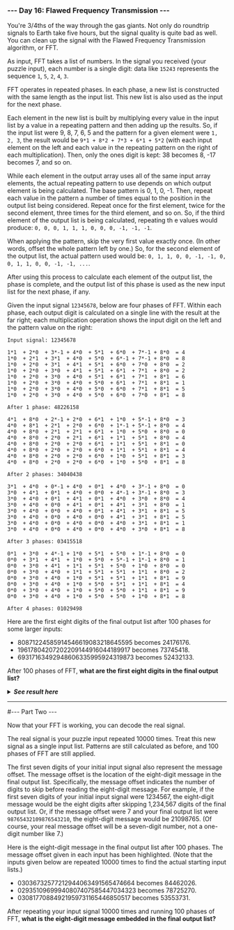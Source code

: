 ﻿### --- Day 16: Flawed Frequency Transmission ---

You're 3/4ths of the way through the gas giants. Not only do roundtrip 
signals to Earth take five hours, but the signal quality is quite bad as 
well. You can clean up the signal with the Flawed Frequency Transmission 
algorithm, or FFT.

As input, FFT takes a list of numbers. In the signal you received (your 
puzzle input), each number is a single digit: data like `15243` represents
the sequence `1`, `5`, `2`, `4`, `3`.

FFT operates in repeated phases. In each phase, a new list is constructed 
with the same length as the input list. This new list is also used as the 
input for the next phase.

Each element in the new list is built by multiplying every value in the
input list by a value in a repeating pattern and then adding up the 
results. So, if the input list were 9, 8, 7, 6, 5 and the pattern for a
given element were `1, 2, 3`, the result would be `9*1 + 8*2 + 7*3 + 6*1 + 5*2`
(with each input element on the left and each value in the repeating 
pattern on the right of each multiplication). Then, only the ones digit is 
kept: 38 becomes 8, -17 becomes 7, and so on.

While each element in the output array uses all of the same input array 
elements, the actual repeating pattern to use depends on which output 
element is being calculated. The base pattern is 0, 1, 0, -1. Then, repeat
each value in the pattern a number of times equal to the position in the
output list being considered. Repeat once for the first element, twice for 
the second element, three times for the third element, and so on. So, if 
the third element of the output list is being calculated, repeating th
e values would produce: `0, 0, 0, 1, 1, 1, 0, 0, 0, -1, -1, -1`.

When applying the pattern, skip the very first value exactly once. (In 
other words, offset the whole pattern left by one.) So, for the second 
element of the output list, the actual pattern used would be:
`0, 1, 1, 0, 0, -1, -1, 0, 0, 1, 1, 0, 0, -1, -1, ...`.

After using this process to calculate each element of the output list, the 
phase is complete, and the output list of this phase is used as the new 
input list for the next phase, if any.

Given the input signal `12345678`, below are four phases of FFT. Within each
phase, each output digit is calculated on a single line with the result at 
the far right; each multiplication operation shows the input digit on 
the left and the pattern value on the right:

	Input signal: 12345678

	1*1  + 2*0  + 3*-1 + 4*0  + 5*1  + 6*0  + 7*-1 + 8*0  = 4
	1*0  + 2*1  + 3*1  + 4*0  + 5*0  + 6*-1 + 7*-1 + 8*0  = 8
	1*0  + 2*0  + 3*1  + 4*1  + 5*1  + 6*0  + 7*0  + 8*0  = 2
	1*0  + 2*0  + 3*0  + 4*1  + 5*1  + 6*1  + 7*1  + 8*0  = 2
	1*0  + 2*0  + 3*0  + 4*0  + 5*1  + 6*1  + 7*1  + 8*1  = 6
	1*0  + 2*0  + 3*0  + 4*0  + 5*0  + 6*1  + 7*1  + 8*1  = 1
	1*0  + 2*0  + 3*0  + 4*0  + 5*0  + 6*0  + 7*1  + 8*1  = 5
	1*0  + 2*0  + 3*0  + 4*0  + 5*0  + 6*0  + 7*0  + 8*1  = 8

	After 1 phase: 48226158

	4*1  + 8*0  + 2*-1 + 2*0  + 6*1  + 1*0  + 5*-1 + 8*0  = 3
	4*0  + 8*1  + 2*1  + 2*0  + 6*0  + 1*-1 + 5*-1 + 8*0  = 4
	4*0  + 8*0  + 2*1  + 2*1  + 6*1  + 1*0  + 5*0  + 8*0  = 0
	4*0  + 8*0  + 2*0  + 2*1  + 6*1  + 1*1  + 5*1  + 8*0  = 4
	4*0  + 8*0  + 2*0  + 2*0  + 6*1  + 1*1  + 5*1  + 8*1  = 0
	4*0  + 8*0  + 2*0  + 2*0  + 6*0  + 1*1  + 5*1  + 8*1  = 4
	4*0  + 8*0  + 2*0  + 2*0  + 6*0  + 1*0  + 5*1  + 8*1  = 3
	4*0  + 8*0  + 2*0  + 2*0  + 6*0  + 1*0  + 5*0  + 8*1  = 8

	After 2 phases: 34040438

	3*1  + 4*0  + 0*-1 + 4*0  + 0*1  + 4*0  + 3*-1 + 8*0  = 0
	3*0  + 4*1  + 0*1  + 4*0  + 0*0  + 4*-1 + 3*-1 + 8*0  = 3
	3*0  + 4*0  + 0*1  + 4*1  + 0*1  + 4*0  + 3*0  + 8*0  = 4
	3*0  + 4*0  + 0*0  + 4*1  + 0*1  + 4*1  + 3*1  + 8*0  = 1
	3*0  + 4*0  + 0*0  + 4*0  + 0*1  + 4*1  + 3*1  + 8*1  = 5
	3*0  + 4*0  + 0*0  + 4*0  + 0*0  + 4*1  + 3*1  + 8*1  = 5
	3*0  + 4*0  + 0*0  + 4*0  + 0*0  + 4*0  + 3*1  + 8*1  = 1
	3*0  + 4*0  + 0*0  + 4*0  + 0*0  + 4*0  + 3*0  + 8*1  = 8

	After 3 phases: 03415518

	0*1  + 3*0  + 4*-1 + 1*0  + 5*1  + 5*0  + 1*-1 + 8*0  = 0
	0*0  + 3*1  + 4*1  + 1*0  + 5*0  + 5*-1 + 1*-1 + 8*0  = 1
	0*0  + 3*0  + 4*1  + 1*1  + 5*1  + 5*0  + 1*0  + 8*0  = 0
	0*0  + 3*0  + 4*0  + 1*1  + 5*1  + 5*1  + 1*1  + 8*0  = 2
	0*0  + 3*0  + 4*0  + 1*0  + 5*1  + 5*1  + 1*1  + 8*1  = 9
	0*0  + 3*0  + 4*0  + 1*0  + 5*0  + 5*1  + 1*1  + 8*1  = 4
	0*0  + 3*0  + 4*0  + 1*0  + 5*0  + 5*0  + 1*1  + 8*1  = 9
	0*0  + 3*0  + 4*0  + 1*0  + 5*0  + 5*0  + 1*0  + 8*1  = 8

	After 4 phases: 01029498

Here are the first eight digits of the final output list after 100 phases for some larger inputs:

- 80871224585914546619083218645595 becomes 24176176.
- 19617804207202209144916044189917 becomes 73745418.
- 69317163492948606335995924319873 becomes 52432133.

After 100 phases of FFT, **what are the first eight digits in the final output list?**

<details>
  <summary><strong><em>See result here</em></strong></summary>
	Your puzzle answer was <strong><em>30369587</em></strong>.
</details>

---

#--- Part Two ---

Now that your FFT is working, you can decode the real signal.

The real signal is your puzzle input repeated 10000 times. Treat this new 
signal as a single input list. Patterns are still calculated as before,
and 100 phases of FFT are still applied.

The first seven digits of your initial input signal also represent the
message offset. The message offset is the location of the eight-digit
message in the final output list. Specifically, the message offset
indicates the number of digits to skip before reading the eight-digit
message. For example, if the first seven digits of your initial input
signal were 1234567, the eight-digit message would be the eight digits
after skipping 1,234,567 digits of the final output list. Or, if the
message offset were 7 and your final output list were `98765432109876543210`, 
the eight-digit message would be 21098765. (Of course, your real message 
offset will be a seven-digit number, not a one-digit number like 7.)

Here is the eight-digit message in the final output list after 100 phases. 
The message offset given in each input has been highlighted. (Note that the
inputs given below are repeated 10000 times to find the actual starting
input lists.)

- 03036732577212944063491565474664 becomes 84462026.
- 02935109699940807407585447034323 becomes 78725270.
- 03081770884921959731165446850517 becomes 53553731.

After repeating your input signal 10000 times and running 100 phases of
FFT, **what is the eight-digit message embedded in the final output list?**